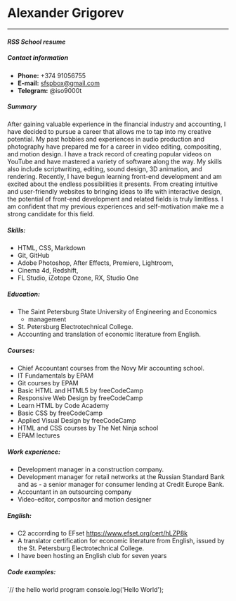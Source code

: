 # Alexander Grigorev
---
#### _RSS School resume_

##### Contact information
- **Phone:** +374 91056755
- **E-mail:** sfspbox@gmail.com
- **Telegram:** @iso9000t

##### **Summary**
After gaining valuable experience in the financial industry and accounting, I have decided to pursue a career that allows me to tap into my creative potential. My past hobbies and experiences in audio production and photography have prepared me for a career in video editing, compositing, and motion design. I have a track record of creating popular videos on YouTube and have mastered a variety of software along the way. My skills also include scriptwriting, editing, sound design, 3D animation, and rendering. Recently, I have begun learning front-end development and am excited about the endless possibilities it presents. From creating intuitive and user-friendly websites to bringing ideas to life with interactive design, the potential of front-end development and related fields is truly limitless. I am confident that my previous experiences and self-motivation make me a strong candidate for this field.

##### **Skills:** 
- HTML, CSS, Markdown
- Git, GitHub
- Adobe Photoshop, After Effects, Premiere, Lightroom, 
- Cinema 4d, Redshift,
- FL Studio, iZotope Ozone, RX, Studio One

##### **Education:** 
- The Saint Petersburg State University of Engineering and Economics
  - management
- St. Petersburg Electrotechnical College.
- Accounting and translation of economic literature from English.

##### **Courses:** 
- Chief Accountant courses from the Novy Mir accounting school.
- IT Fundamentals by EPAM
- Git courses by EPAM
- Basic HTML and HTML5 by freeCodeCamp
- Responsive Web Design by freeCodeCamp
- Learn HTML by Code Academy
- Basic CSS by freeCodeCamp
- Applied Visual Design by freeCodeCamp
- HTML and CSS courses by The Net Ninja school
- EPAM lectures

##### **Work experience:**
- Development manager in a construction company.
- Development manager for retail networks at the Russian Standard Bank and as - a senior manager for consumer lending at Credit Europe Bank.
- Accountant in an outsourcing company
- Video-editor, compositor and motion designer


##### **English:** 
- C2 accorrding to EFset https://www.efset.org/cert/hLZP8k
- A translator certification for economic literature from English, issued by the St. Petersburg Electrotechnical College.
- I have been hosting an English club for seven years

##### **Code examples:**
`// the hello world program
console.log('Hello World');